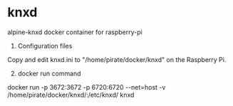 # knxd
alpine-knxd docker container for raspberry-pi

1. Configuration files

Copy and edit knxd.ini to "/home/pirate/docker/knxd" on the Raspberry Pi.

2. docker run command

docker run -p 3672:3672 -p 6720:6720 --net=host -v /home/pirate/docker/knxd/:/etc/knxd/ knxd

